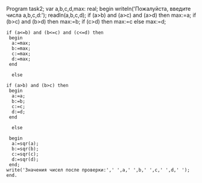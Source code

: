 Program task2;
 var
  a,b,c,d,max: real;
 begin 
  writeln('Пожалуйста, введите числа a,b,c,d:');
  readln(a,b,c,d);
    if (a>b) and (a>c) and (a>d) then max:=a;
    if (b>c) and (b>d) then max:=b;
    if (c>d) then max:=c
     else
    max:=d;

    if (a<=b) and (b<=c) and (c<=d) then 
     begin
      a:=max;
      b:=max;
      c:=max;
      d:=max;
     end
     
      else
     
    if (a>b) and (b>c) then 
     begin
      a:=a;
      b:=b;
      c:=c;
      d:=d;
     end
     
      else
      
     begin
      a:=sqr(a);
      b:=sqr(b);
      c:=sqr(c);
      d:=sqr(d);
     end;
    write('Значения чисел после проверки:',' ',a,' ',b,' ',c,' ',d,' ');
    end.
 
